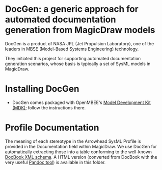 # DocGen: a generic approach for automated documentation generation from MagicDraw models

DocGen is a product of NASA JPL (Jet Propulsion Laboratory), one of the leaders in MBSE (Model-Based Systems Engineering) technology.

They initiated this project for supporting automated documentation generation scenarios, whose basis is typically a set of SysML models in MagicDraw.

# Installing DocGen

* DocGen comes packaged with OpenMBEE's [Model Development Kit (MDK)](https://github.com/Open-MBEE/mdk); follow the instructions there.

# Profile Documentation

The meaning of each stereotype in the Arrowhead SysML Profile is provided in the Documentation field within MagicDraw. We use DocGen for automatically extracting those into a table conforming to the well-known [DocBook XML schema](https://docbook.org/). A HTML version (converted from DocBook with the very useful [Pandoc tool](https://pandoc.org/)) is available in this folder.
